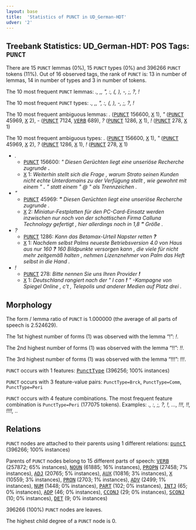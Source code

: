```yaml
---
layout: base
title:  'Statistics of PUNCT in UD_German-HDT'
udver: '2'
---
```


## Treebank Statistics: UD_German-HDT: POS Tags: `PUNCT`

There are 15 `PUNCT` lemmas (0%), 15 `PUNCT` types (0%) and 396266 `PUNCT` tokens (11%).
Out of 16 observed tags, the rank of `PUNCT` is: 13 in number of lemmas, 14 in number of types and 3 in number of tokens.

The 10 most frequent `PUNCT` lemmas: <em>., ,, ", :, (, ), -, ;, ?, !</em>

The 10 most frequent `PUNCT` types:  <em>., ,, ", :, (, ), -, ;, ?, !</em>

The 10 most frequent ambiguous lemmas: <em>.</em> (<tt><a href="de_hdt-pos-PUNCT.html">PUNCT</a></tt> 156600, <tt><a href="de_hdt-pos-X.html">X</a></tt> 1), <em>"</em> (<tt><a href="de_hdt-pos-PUNCT.html">PUNCT</a></tt> 45969, <tt><a href="de_hdt-pos-X.html">X</a></tt> 2), <em>-</em> (<tt><a href="de_hdt-pos-PUNCT.html">PUNCT</a></tt> 7124, <tt><a href="de_hdt-pos-VERB.html">VERB</a></tt> 689), <em>?</em> (<tt><a href="de_hdt-pos-PUNCT.html">PUNCT</a></tt> 1286, <tt><a href="de_hdt-pos-X.html">X</a></tt> 1), <em>!</em> (<tt><a href="de_hdt-pos-PUNCT.html">PUNCT</a></tt> 278, <tt><a href="de_hdt-pos-X.html">X</a></tt> 1)

The 10 most frequent ambiguous types:  <em>.</em> (<tt><a href="de_hdt-pos-PUNCT.html">PUNCT</a></tt> 156600, <tt><a href="de_hdt-pos-X.html">X</a></tt> 1), <em>"</em> (<tt><a href="de_hdt-pos-PUNCT.html">PUNCT</a></tt> 45969, <tt><a href="de_hdt-pos-X.html">X</a></tt> 2), <em>?</em> (<tt><a href="de_hdt-pos-PUNCT.html">PUNCT</a></tt> 1286, <tt><a href="de_hdt-pos-X.html">X</a></tt> 1), <em>!</em> (<tt><a href="de_hdt-pos-PUNCT.html">PUNCT</a></tt> 278, <tt><a href="de_hdt-pos-X.html">X</a></tt> 1)


* <em>.</em>
  * <tt><a href="de_hdt-pos-PUNCT.html">PUNCT</a></tt> 156600: <em>" Diesen Gerüchten liegt eine unseriöse Recherche zugrunde <b>.</b></em>
  * <tt><a href="de_hdt-pos-X.html">X</a></tt> 1: <em>Weiterhin stellt sich die Frage , warum Strato seinen Kunden nicht echte Unterdomains zu der Verfügung stellt , wie gewohnt mit einem " <b>.</b> " statt einem " @ " als Trennzeichen .</em>
* <em>"</em>
  * <tt><a href="de_hdt-pos-PUNCT.html">PUNCT</a></tt> 45969: <em><b>"</b> Diesen Gerüchten liegt eine unseriöse Recherche zugrunde .</em>
  * <tt><a href="de_hdt-pos-X.html">X</a></tt> 2: <em>Miniatur-Festplatten für den PC-Card-Einsatz werden inzwischen nur noch von der schottischen Firma Calluna Technology gefertigt , hier allerdings noch in 1,8 <b>"</b> Größe .</em>
* <em>?</em>
  * <tt><a href="de_hdt-pos-PUNCT.html">PUNCT</a></tt> 1286: <em>Kann das Betamax-Urteil Napster retten <b>?</b></em>
  * <tt><a href="de_hdt-pos-X.html">X</a></tt> 1: <em>Nachdem selbst Palms neueste Betriebsversion 4.0 von Haus aus nur 160 <b>?</b> 160 Bildpunkte versorgen kann , die viele für nicht mehr zeitgemäß halten , nehmen Lizenznehmer von Palm das Heft selbst in die Hand .</em>
* <em>!</em>
  * <tt><a href="de_hdt-pos-PUNCT.html">PUNCT</a></tt> 278: <em>Bitte nennen Sie uns Ihren Provider <b>!</b></em>
  * <tt><a href="de_hdt-pos-X.html">X</a></tt> 1: <em>Deutschland rangiert nach der " I can <b>!</b> " -Kampagne von Spiegel Online , c't , Telepolis und anderer Medien auf Platz drei .</em>

## Morphology

The form / lemma ratio of `PUNCT` is 1.000000 (the average of all parts of speech is 2.524629).

The 1st highest number of forms (1) was observed with the lemma “!”: <em>!</em>.

The 2nd highest number of forms (1) was observed with the lemma “!!”: <em>!!</em>.

The 3rd highest number of forms (1) was observed with the lemma “!!!”: <em>!!!</em>.

`PUNCT` occurs with 1 features: <tt><a href="de_hdt-feat-PunctType.html">PunctType</a></tt> (396256; 100% instances)

`PUNCT` occurs with 3 feature-value pairs: `PunctType=Brck`, `PunctType=Comm`, `PunctType=Peri`

`PUNCT` occurs with 4 feature combinations.
The most frequent feature combination is `PunctType=Peri` (177075 tokens).
Examples: <em>., :, ;, ?, !, ..., !!!, !!, !!!!, ..</em>


## Relations

`PUNCT` nodes are attached to their parents using 1 different relations: <tt><a href="de_hdt-dep-punct.html">punct</a></tt> (396266; 100% instances)

Parents of `PUNCT` nodes belong to 15 different parts of speech: <tt><a href="de_hdt-pos-VERB.html">VERB</a></tt> (257872; 65% instances), <tt><a href="de_hdt-pos-NOUN.html">NOUN</a></tt> (61885; 16% instances), <tt><a href="de_hdt-pos-PROPN.html">PROPN</a></tt> (27458; 7% instances), <tt><a href="de_hdt-pos-ADJ.html">ADJ</a></tt> (20765; 5% instances), <tt><a href="de_hdt-pos-AUX.html">AUX</a></tt> (10816; 3% instances), <tt><a href="de_hdt-pos-X.html">X</a></tt> (10559; 3% instances), <tt><a href="de_hdt-pos-PRON.html">PRON</a></tt> (2703; 1% instances), <tt><a href="de_hdt-pos-ADV.html">ADV</a></tt> (2499; 1% instances), <tt><a href="de_hdt-pos-NUM.html">NUM</a></tt> (1448; 0% instances), <tt><a href="de_hdt-pos-PART.html">PART</a></tt> (102; 0% instances), <tt><a href="de_hdt-pos-INTJ.html">INTJ</a></tt> (65; 0% instances), <tt><a href="de_hdt-pos-ADP.html">ADP</a></tt> (46; 0% instances), <tt><a href="de_hdt-pos-CCONJ.html">CCONJ</a></tt> (29; 0% instances), <tt><a href="de_hdt-pos-SCONJ.html">SCONJ</a></tt> (10; 0% instances), <tt><a href="de_hdt-pos-DET.html">DET</a></tt> (9; 0% instances)

396266 (100%) `PUNCT` nodes are leaves.

The highest child degree of a `PUNCT` node is 0.

